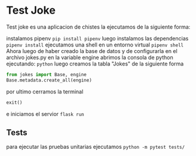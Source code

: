 # Test Joke

Test joke es una aplicacion de chistes
la ejecutamos de la siguiente forma:

instalamos pipenv
```pip install pipenv```
luego instalamos las dependencias
```pipenv install```
ejecutamos una shell en un entorno virtual
```pipenv shell```
Ahora luego de haber creado la base de datos y de configurarla en el archivo jokes.py en la variable engine abrimos la consola de python ejecutando:
```python```
luego creamos la tabla "Jokes" de la siguiente forma
```python
from jokes import Base, engine
Base.metadata.create_all(engine)
```
por ultimo cerramos la terminal
```python
exit()
```

e iniciamos el servior
```flask run```
## Tests

para ejecutar las pruebas unitarias ejecutamos
```python -m pytest tests/```
